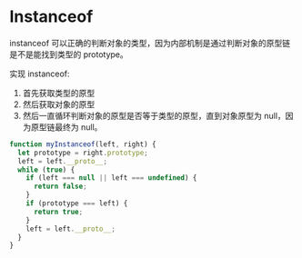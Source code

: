 # Instanceof

instanceof 可以正确的判断对象的类型，因为内部机制是通过判断对象的原型链是不是能找到类型的 prototype。

实现 instanceof:

1. 首先获取类型的原型
2. 然后获取对象的原型
3. 然后一直循环判断对象的原型是否等于类型的原型，直到对象原型为 null，因为原型链最终为 null。

```javascript
function myInstanceof(left, right) {
  let prototype = right.prototype;
  left = left.__proto__;
  while (true) {
    if (left === null || left === undefined) {
      return false;
    }
    if (prototype === left) {
      return true;
    }
    left = left.__proto__;
  }
}
```
